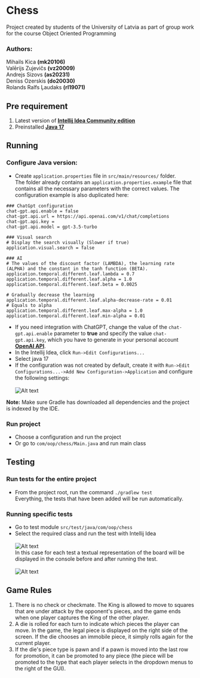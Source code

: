 # Chess

Project created by students of the University of Latvia as part of group work for the course Object Oriented Programming

### Authors:

Mihails Kica **(mk20106)**\
Valērijs Zujevičs **(vz20009)**\
Andrejs Sizovs **(as20231)**\
Deniss Ozerskis **(do20030)**\
Rolands Ralfs Ļaudaks **(rl19071)**

## Pre requirement

1. Latest version of [**Intellij Idea Community edition**](https://www.jetbrains.com/idea/download/#section=windows)
2. Preinstalled [**Java 17**](https://www.oracle.com/java/technologies/javase/jdk17-archive-downloads.html)

## Running

### Configure Java version:

* Create ```application.properties``` file in ```src/main/resources/``` folder.\
  The folder already contains an ```application.properties.example``` file that contains all the necessary parameters
  with the correct values.
  The configuration example is also duplicated here:

```
### ChatGpt configuration
chat-gpt.api.enable = false
chat-gpt.api.url = https://api.openai.com/v1/chat/completions
chat-gpt.api.key = 
chat-gpt.api.model = gpt-3.5-turbo

### Visual search
# Display the search visually (Slower if true)
application.visual.search = false

### AI
# The values of the discount factor (LAMBDA), the learning rate (ALPHA) and the constant in the tanh function (BETA).
application.temporal.different.leaf.lambda = 0.7
application.temporal.different.leaf.alpha = 1.0
application.temporal.different.leaf.beta = 0.0025

# Gradually decrease the learning
application.temporal.different.leaf.alpha-decrease-rate = 0.01
# Equals to alpha
application.temporal.different.leaf.max-alpha = 1.0
application.temporal.different.leaf.min-alpha = 0.01
```

* If you need integration with ChatGPT, change the value of the ```chat-gpt.api.enable``` parameter to **true** and
  specify the value ```chat-gpt.api.key```, which you have to generate in your personal account [**OpenAI
  API**](https://platform.openai.com/account/api-keys).
* In the Intellij Idea, click ```Run->Edit Configurations...```
* Select java 17
* If the configuration was not created by default, create it with
  ```Run->Edit Configurations...->Add New Configuration->Application``` and configure the following settings:\
  \
  ![Alt text](screenshots/configuration.png "Configuration")

**Note:** Make sure Gradle has downloaded all dependencies and the project is indexed by the IDE.

### Run project

* Choose a configuration and run the project
* Or go to ```com/oop/chess/Main.java``` and run main class

## Testing

### Run tests for the entire project

* From the project root, run the command ```./gradlew test```\
  Everything, the tests that have been added will be run automatically.

### Running specific tests

* Go to test module ```src/test/java/com/oop/chess```
* Select the required class and run the test with Intellij Idea\
  \
  ![Alt text](screenshots/tests.png "Tests")
  \
  In this case for each test a textual representation of the board will be displayed in the console before and after
  running the test.\
  \
  ![Alt text](screenshots/testOutputExample.png "Test output example")

## Game Rules

1. There is no check or checkmate. The King is allowed to move to squares that are under attack by the opponent's pieces, and the game ends when one player captures the King of the other player.
2. A die is rolled for each turn to indicate which pieces the player can move. In the game, the legal piece is displayed on the right side of the screen. If the die chooses an immobile piece, it simply rolls again for the current player.
3. If the die's piece type is pawn and if a pawn is moved into the last row for promotion, it can be promoted to any piece (the piece will be promoted to the type that each player selects in the dropdown menus to the right of the GUI).
